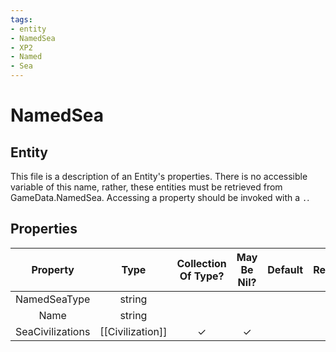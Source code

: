 ```yaml
---
tags:
- entity
- NamedSea
- XP2
- Named
- Sea
---
```

# NamedSea
## Entity
This file is a description of an Entity's properties. There is no accessible variable of this name, rather, these entities must be retrieved from GameData.NamedSea. Accessing a property should be invoked with a `.`.
## Properties
|	Property	|	Type	|	Collection Of Type?	|	May Be Nil?	|	Default	|	References	|	Key	|	Notes	|
|	:-:	|	:-:	|	:-:	|	:-:	|	:-:	|	:-:	|	:-:	|	-:	|
|	NamedSeaType	|	string	|		|		|		|		|		|	|
|	Name	|	string	|		|		|		|		|		|	|
|	SeaCivilizations	|	[[Civilization]]	|	✓	|	✓	|		|		|		|	|
